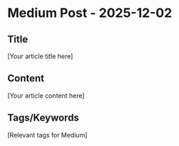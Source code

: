 # Medium Post - 2025-12-02

## Title
[Your article title here]

## Content
[Your article content here]

## Tags/Keywords
[Relevant tags for Medium]
